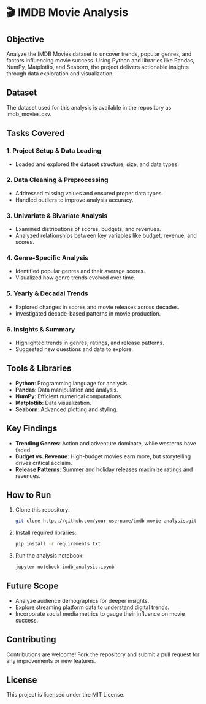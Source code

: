 # 🎬 IMDB Movie Analysis 

## Objective  
Analyze the IMDB Movies dataset to uncover trends, popular genres, and factors influencing movie success. Using Python and libraries like Pandas, NumPy, Matplotlib, and Seaborn, the project delivers actionable insights through data exploration and visualization.  

## Dataset  
The dataset used for this analysis is available in the repository as imdb_movies.csv. 

## Tasks Covered  
### 1. **Project Setup & Data Loading**  
- Loaded and explored the dataset structure, size, and data types. 

### 2. **Data Cleaning & Preprocessing**  
- Addressed missing values and ensured proper data types. 
- Handled outliers to improve analysis accuracy. 

### 3. **Univariate & Bivariate Analysis**  
- Examined distributions of scores, budgets, and revenues.  
- Analyzed relationships between key variables like budget, revenue, and scores. 

### 4. **Genre-Specific Analysis**  
- Identified popular genres and their average scores.  
- Visualized how genre trends evolved over time.

### 5. **Yearly & Decadal Trends**  
- Explored changes in scores and movie releases across decades. 
- Investigated decade-based patterns in movie production.  

### 6. **Insights & Summary**  
- Highlighted trends in genres, ratings, and release patterns.  
- Suggested new questions and data to explore. 

## Tools & Libraries  
- **Python**: Programming language for analysis.  
- **Pandas**: Data manipulation and analysis.  
- **NumPy**: Efficient numerical computations. 
- **Matplotlib**: Data visualization.  
- **Seaborn**: Advanced plotting and styling. 

## Key Findings  
- **Trending Genres**: Action and adventure dominate, while westerns have faded. 
- **Budget vs. Revenue**: High-budget movies earn more, but storytelling drives critical acclaim.  
- **Release Patterns**: Summer and holiday releases maximize ratings and revenues. 

## How to Run  
1. Clone this repository:  
   ```bash  
   git clone https://github.com/your-username/imdb-movie-analysis.git

2. Install required libraries:
   ```bash
   pip install -r requirements.txt
   
3. Run the analysis notebook:
   ```bash
   jupyter notebook imdb_analysis.ipynb
   
## Future Scope
- Analyze audience demographics for deeper insights.
- Explore streaming platform data to understand digital trends.
- Incorporate social media metrics to gauge their influence on movie success.

## Contributing
Contributions are welcome! Fork the repository and submit a pull request for any improvements or new features.

## License
This project is licensed under the MIT License.
